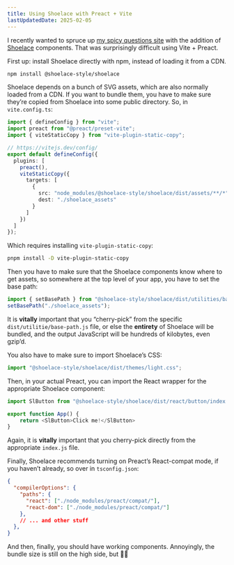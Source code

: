 ```yaml
---
title: Using Shoelace with Preact + Vite
lastUpdatedDate: 2025-02-05
---
```


I recently wanted to spruce up [my spicy questions site](https://spicy-questions.rwblickhan.org) with the addition of [Shoelace](https://shoelace.style) components. That was surprisingly difficult using Vite + Preact.

First up: install Shoelace directly with npm, instead of loading it from a CDN.

```sh
npm install @shoelace-style/shoelace
```

Shoelace depends on a bunch of SVG assets, which are also normally loaded from a CDN. If you want to bundle them, you have to make sure they’re copied from Shoelace into some public directory. So, in `vite.config.ts`:

```typescript
import { defineConfig } from "vite";
import preact from "@preact/preset-vite";
import { viteStaticCopy } from "vite-plugin-static-copy";

// https://vitejs.dev/config/
export default defineConfig({
  plugins: [
    preact(),
    viteStaticCopy({
      targets: [
        {
          src: "node_modules/@shoelace-style/shoelace/dist/assets/**/*",
          dest: "./shoelace_assets"
        }
      ]
    })
  ]
});
```

Which requires installing `vite-plugin-static-copy`:

```sh
pnpm install -D vite-plugin-static-copy
```

Then you have to make sure that the Shoelace components know where to get assets, so somewhere at the top level of your app, you have to set the base path:

```typescript
import { setBasePath } from "@shoelace-style/shoelace/dist/utilities/base-path.js";
setBasePath("./shoelace_assets");
```

It is **vitally** important that you “cherry-pick” from the specific `dist/utilitie/base-path.js` file, or else the **entirety** of Shoelace will be bundled, and the output JavaScript will be hundreds of kilobytes, even gzip’d.

You also have to make sure to import Shoelace’s CSS:

```typescript
import "@shoelace-style/shoelace/dist/themes/light.css";
```

Then, in your actual Preact, you can import the React wrapper for the appropriate Shoelace component:

```typescript
import SlButton from "@shoelace-style/shoelace/dist/react/button/index.js";

export function App() {
    return <SlButton>Click me!</SlButton>
}
```

Again, it is **vitally** important that you cherry-pick directly from the appropriate `index.js` file.

Finally, Shoelace recommends turning on Preact’s React-compat mode, if you haven’t already, so over in `tsconfig.json`:

```json
{
  "compilerOptions": {
    "paths": {
      "react": ["./node_modules/preact/compat/"],
      "react-dom": ["./node_modules/preact/compat/"]
    },
    // ... and other stuff
  },
}
```

And then, finally, you should have working components. Annoyingly, the bundle size is still on the high side, but 🤷‍♀️